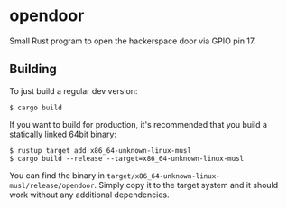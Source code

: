 # opendoor

Small Rust program to open the hackerspace door via GPIO pin 17.

## Building

To just build a regular dev version:

    $ cargo build

If you want to build for production, it's recommended that you build a
statically linked 64bit binary:

    $ rustup target add x86_64-unknown-linux-musl
    $ cargo build --release --target=x86_64-unknown-linux-musl

You can find the binary in `target/x86_64-unknown-linux-musl/release/opendoor`.
Simply copy it to the target system and it should work without any additional
dependencies.
